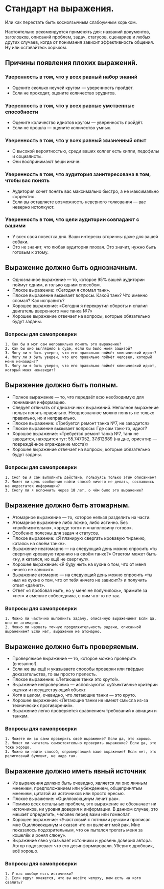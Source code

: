 # Стандарт на выражения.
Или как перестать быть косноязычным слабоумным хорьком.

Настоятельно рекомендуется применять для: названий документов, заголовков, описаний проблем, задач, статусов, сценариев и любых других случаев, когда от понимания зависит эффективность общения. Ну или оставайтесь хорьком.

## Причины появления плохих выражений.
### Уверенность в том, что у всех равный набор знаний
- Оцените сколько неучей кругом — уверенность пройдёт.
- Если не проходит, оцените количество эрудитов.
### Уверенность в том, что у всех равные умственные способности
- Оцените количество идиотов кругом — уверенность пройдёт.
- Если не прошла — оцените количество умных.
### Уверенность в том, что у всех равный жизненный опыт
- С высокой вероятностью, среди ваших коллег есть хиппи, педофилы и социалисты.
- Они воспринимают вещи иначе.
### Уверенность в том, что аудитория заинтересована в том, чтобы вас понять
- Аудитория хочет понять вас максимально быстро, а не максимально корректно.
- Если вы оставляете возможность неверного толкования — вас неверно истолкуют.
### Уверенность в том, что цели аудитории совпадают с вашими
- У всех своя повестка дня. Ваши интересы вторичны даже для вашей собаки.
- Это не значит, что любая аудитория плохая. Это значит, нужно быть готовым к этому.

## Выражение должно быть однозначным.
- Однозначное выражение — то, которое 95% вашей аудитории поймут одним, и только одним способом.
- Плохое выражение: «Сегодня я сломал танк».
- Плохое выражение вызывает вопросы. Какой танк? Что именно сломал? Как исправить?
- Хорошее выражение: «Сегодня я перекрутил обороты и спалил двигатель вверенного мне танка №7»
- Хорошее выражение отвечает на вопросы, которые обязательно будут заданы.
### Вопросы для самопроверки
    1. Как бы я мог сам неправильно понять это выражение?
    2. Как бы оно выглядело в суде, если бы было моей защитой?
    3. Могу ли я быть уверен, что его правильно поймёт клинический идиот?
    4. Могу ли я быть уверен, что его правильно поймёт человек, который меня ненавидит?
    5. Могу ли я быть уверен, что его правильно поймёт клинический идиот, который меня ненавидит?

## Выражение должно быть полным.
- Полное выражение — то, что передаёт всю необходимую для понимания информацию. 
- Следует отличать от однозначных выражений. Неполное выражение нельзя понять правильно. Неоднозначное можно понять не только правильно, но и неправильно.
- Плохое выражение: «Требуется ремонт танка №7, не заводится»
- Плохое выражение вызывает вопросы: Где сам танк-то, идиот?
- Хорошое выражение: «Требуется ремонт танка №7, танк не заводится, находится тут: 55.747052, 37.612689 (на дне, ориентир — повреждённое ограждение моста)»
- Хорошее выражение отвечает на вопросы, которые обязательно будут заданы.

### Вопросы для самопроверки
    1. Смог бы я сам выполнить действие, пользуясь только этим описанием?
    2. Может ли цель сообщения найти способ ничего не делать, сославшись на недостаток информации?
    3. Смогу ли я вспомнить через 18 лет, о чём было это выражение?

## Выражение должно быть атомарным.
- Атомарное выражение — то, которое нельзя разделить на части. 
- Атомарное выражение либо ложно, либо истинно. Без «приблизительно», «вроде того» и «наполовину готово».
- Особенно полезны для задач и статусов.
- Плохое выражение: «Я планирую свергать кровавую тиранию, катаясь на своём танке».
- Выражение неатомарно — на следующий день можно спросить «ты свергнул кровавую тиранию на своём танке?» Ответом может быть «ну, я катался, но ещё не свергнул».
- Хорошее выражение: «Я буду ныть на кухне о том, что от меня ничего не зависит».
- Выражение атомарно — на следующий день можно спросить «ты ныл на кухне о том, что от тебя ничего не зависит?» и получить ответ «да/нет».
- Ответ «я пробовал ныть, но у меня не получилось», примите за «нет» и смените собеседника, с ним что-то не так.

### Вопросы для самопроверки
    1. Можно ли частично выполнить задачу, описанную выражением? Если да, оно не атомарно.
    2. Можно ли назвать точную продолжительность задачи, описанной выражением? Если нет, выражение не атомарно.

## Выражение должно быть проверяемым.
- Проверяемое выражение — то, которое можно проверить (внезапно!).
- Если же вы ещё и указываете способы проверки или твёрдые доказательства, то вы просто прелесть.
- Плохое выражение: «Летающие танки это круто!».
- Выражение непроверяемо — используются субъективные критерии оценки и несуществующий объект. 
- Хотя в целом, очевидно, что летающие танки — это круто.
- Хорошее выражение: «Летающие танки не имеют смысла из-за технических противоречий». 
- Выражение легко проверяется сравнением требований к авиации и танкам.

### Вопросы для самопроверки
    1. Можете ли вы сами проверить своё выражение? Если да, это хорошо.
    2. Может ли читатель самостоятельно проверить выражение? Если да, это тоже хорошо.
    3. Можно ли найти способ, опровергающий ваше выражение? Если нет, это религиозный буллшит, не надо так.

## Выражение должно иметь явный источник
- Из выражения должно быть очевидно, является ли оно личным мнением, предположением или убеждением, общепринятым мнением, цитатой из источников или просто ересью.
- Плохое выражение: «Оциллококцинум лечит рак».
- Помимо всех остальных проблем, это выражение не обозначает ни источников, ни уровня доверия к информации. В данном случае, это мешает определить, человек перед вами или гомеопат.
- Хорошее выражение: «Участковый с потными ручками прописал мне Оциллококцинум и сказал что он вылечит мой рак. Мне показалось подозрительным, что он пытался трогать меня за кошелёк и ронял слюну».
- Выражение явно указывает источники и уровень доверия автора. Автор подозревает что его дезинформировали. Уберите дробовик, всё хорошо.

### Вопросы для самопроверки
    1. У вас вообще есть источники?
    2. Если вдруг окажется, что вы несёте чепуху, вам есть на кого свалить?
